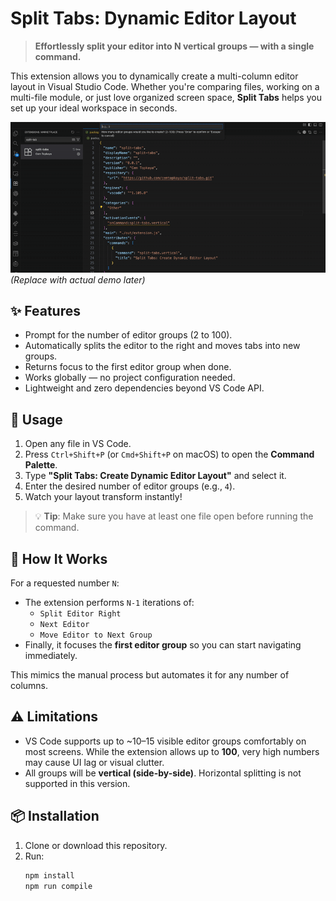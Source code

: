 # Split Tabs: Dynamic Editor Layout

> **Effortlessly split your editor into N vertical groups — with a single command.**

This extension allows you to dynamically create a multi-column editor layout in Visual Studio Code. Whether you're comparing files, working on a multi-file module, or just love organized screen space, **Split Tabs** helps you set up your ideal workspace in seconds.

![Demo](https://github.com/cemtopkaya/split-tabs/raw/main/demo.gif)  
_(Replace with actual demo later)_

## ✨ Features

- Prompt for the number of editor groups (2 to 100).
- Automatically splits the editor to the right and moves tabs into new groups.
- Returns focus to the first editor group when done.
- Works globally — no project configuration needed.
- Lightweight and zero dependencies beyond VS Code API.

## 🚀 Usage

1. Open any file in VS Code.
2. Press `Ctrl+Shift+P` (or `Cmd+Shift+P` on macOS) to open the **Command Palette**.
3. Type **"Split Tabs: Create Dynamic Editor Layout"** and select it.
4. Enter the desired number of editor groups (e.g., `4`).
5. Watch your layout transform instantly!

> 💡 **Tip**: Make sure you have at least one file open before running the command.

## 🔧 How It Works

For a requested number `N`:

- The extension performs `N-1` iterations of:
  - `Split Editor Right`
  - `Next Editor`
  - `Move Editor to Next Group`
- Finally, it focuses the **first editor group** so you can start navigating immediately.

This mimics the manual process but automates it for any number of columns.

## ⚠️ Limitations

- VS Code supports up to ~10–15 visible editor groups comfortably on most screens. While the extension allows up to **100**, very high numbers may cause UI lag or visual clutter.
- All groups will be **vertical (side-by-side)**. Horizontal splitting is not supported in this version.

## 📦 Installation

1. Clone or download this repository.
2. Run:
   ```bash
   npm install
   npm run compile
   ```
